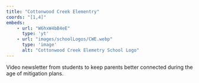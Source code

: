 ```yaml
---
title: "Cottonwood Creek Elementry"
coords: "[1,4]"
embeds: 
    - url: "W6hxW4bB4eE"
      type: 'yt'
    - url: "images/schoolLogos/CWE.webp"
      type: 'image'
      alt: "Cottonwood Creek Elemetry School Logo"
---
```


Video newsletter from students to keep parents better connected during the age of mitigation plans.
